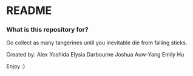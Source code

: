 # README #

### What is this repository for? ###
Go collect as many tangerines until you inevitable die from falling sticks.

 Created by:
 Alex Yoshida
 Elysia Darbourne
 Joshua Auw-Yang
 Emily Hu
 
 Enjoy :)
